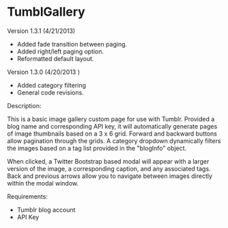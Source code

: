 TumblGallery
============
Version 1.3.1
(4/21/2013)
- Added fade transition between paging.
- Added right/left paging option.
- Reformatted default layout.

Version 1.3.0
(4/20/2013 )

- Added category filtering
- General code revisions.

Description:

This is a basic image gallery custom page for use with Tumblr. Provided a blog name and corresponding API key, it will automatically generate pages of image thumbnails based on a 3 x 6 grid. Forward and backward buttons allow pagination through the grids. A category dropdown dynamically filters the images based on a tag list provided in the "blogInfo" object.

When clicked, a Twitter Bootstrap based modal will appear with a larger version of the image, a corresponding caption, and any associated tags. Back and previous arrows allow you to navigate between images directly within the modal window.

Requirements:

- Tumblr blog account
- API Key
